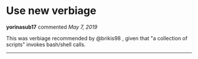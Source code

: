 # Use new verbiage

**yorinasub17** commented *May 7, 2019*

This was verbiage recommended by @brikis98 , given that "a collection of scripts" invokes bash/shell calls.
<br />
***


